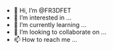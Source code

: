 - 👋 Hi, I’m @FR3DFET
- 👀 I’m interested in ...
- 🌱 I’m currently learning ...
- 💞️ I’m looking to collaborate on ...
- 📫 How to reach me ...

<!---
FR3DFET/FR3DFET is a ✨ special ✨ repository because its `README.md` (this file) appears on your GitHub profile.
You can click the Preview link to take a look at your changes.
--->
